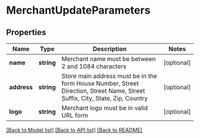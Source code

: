 # MerchantUpdateParameters

## Properties
Name | Type | Description | Notes
------------ | ------------- | ------------- | -------------
**name** | **string** | Merchant name must be between 2 and 1084 characters | [optional] 
**address** | **string** | Store main address must be in the form House Number, Street Direction, Street Name, Street Suffix, City, State, Zip, Country | [optional] 
**logo** | **string** | Merchant logo must be in valid URL form | [optional] 

[[Back to Model list]](../README.md#documentation-for-models) [[Back to API list]](../README.md#documentation-for-api-endpoints) [[Back to README]](../README.md)


